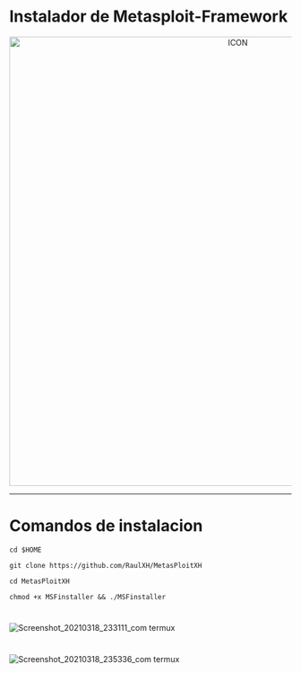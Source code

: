# Instalador de Metasploit-Framework
<p align="center"><img src="https://www.diegomacedo.com.br/wp-content/uploads/2016/09/Metasploit-msf.png" alt="ICON" align="center" border="0" width="800" height="auto"></p>
<hr>


# Comandos de instalacion
```
cd $HOME

git clone https://github.com/RaulXH/MetasPloitXH

cd MetasPloitXH

chmod +x MSFinstaller && ./MSFinstaller

```


# 

![Screenshot_20210318_233111_com termux](https://user-images.githubusercontent.com/77165035/111732970-bfaef500-8844-11eb-9339-ed18258ae026.jpg)
#
![Screenshot_20210318_235336_com termux](https://user-images.githubusercontent.com/77165035/111733138-38ae4c80-8845-11eb-9c12-40f8bec6c367.jpg)
